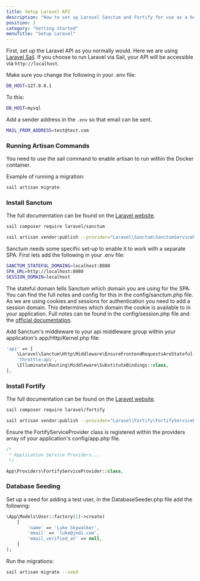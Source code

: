 ```yaml
---
title: Setup Laravel API
description: "How to set up Laravel Sanctum and Fortify for use as a headless API."
position: 2
category: "Getting Started"
menuTitle: "Setup Laravel"
---
```


First, set up the Laravel API as you normally would. Here we are using [Laravel Sail](https://laravel.com/docs/8.x/sail). If you choose to run Laravel via Sail, your API will be accessible via `http://localhost`.

Make sure you change the following in your .env file:

```bash
DB_HOST=127.0.0.1
```

To this:

```bash
DB_HOST=mysql
```

Add a sender address in the `.env` so that email can be sent.

```bash
MAIL_FROM_ADDRESS=test@test.com
```

### Running Artisan Commands

You need to use the sail command to enable artisan to run within the Docker container.

Example of running a migration:

```bash
sail artisan migrate
```

### Install Sanctum

The full documentation can be found on the [Laravel website](https://laravel.com/docs/8.x/sanctum).

```bash
sail composer require laravel/sanctum

sail artisan vendor:publish --provider="Laravel\Sanctum\SanctumServiceProvider"
```

Sanctum needs some specific set-up to enable it to work with a separate SPA. First lets add the following in your .env file:

```bash
SANCTUM_STATEFUL_DOMAINS=localhost:8080
SPA_URL=http://localhost:8080
SESSION_DOMAIN=localhost
```

The stateful domain tells Sanctum which domain you are using for the SPA. You can find the full notes and config for this in the config/sanctum.php file. As we are using cookies and sessions for authentication you need to add a session domain. This determines which domain the cookie is available to in your application. Full notes can be found in the config/session.php file and the [official documentation](https://laravel.com/docs/8.x/sanctum#spa-authentication).

Add Sanctum's middleware to your api middleware group within your application's app/Http/Kernel.php file:

```php
'api' => [
    \Laravel\Sanctum\Http\Middleware\EnsureFrontendRequestsAreStateful::class,
    'throttle:api',
    \Illuminate\Routing\Middleware\SubstituteBindings::class,
],
```

### Install Fortify

The full documentation can be found on the [Laravel website](https://laravel.com/docs/8.x/fortify).

```bash
sail composer require laravel/fortify

sail artisan vendor:publish --provider="Laravel\Fortify\FortifyServiceProvider"
```

Ensure the FortifyServiceProvider class is registered within the providers array of your application's config/app.php file.

```php
/*
 * Application Service Providers...
 */

App\Providers\FortifyServiceProvider::class,
```

### Database Seeding

Set up a seed for adding a test user, in the DatabaseSeeder.php file add the following:

```php
\App\Models\User::factory(1)->create(
	[
		'name' => 'Luke Skywalker',
		'email' => 'luke@jedi.com',
		'email_verified_at' => null,
	]
);
```

Run the migrations:

```bash
sail artisan migrate --seed
```
